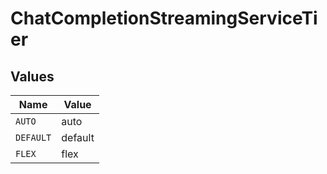 # ChatCompletionStreamingServiceTier


## Values

| Name      | Value     |
| --------- | --------- |
| `AUTO`    | auto      |
| `DEFAULT` | default   |
| `FLEX`    | flex      |